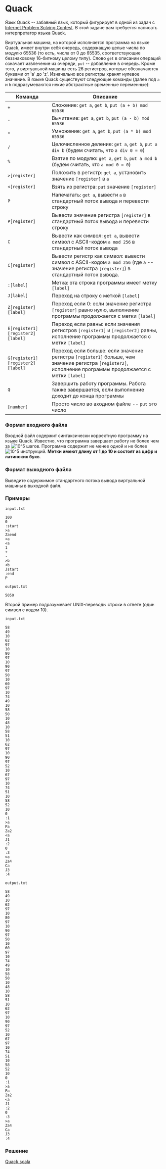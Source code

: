 # Quack

Язык Quack -- забавный язык, который фигурирует в одной из задач с [Internet Problem Solving Contest](http://ipsc.ksp.sk/).  В этой задаче вам требуется написать интерпретатор языка Quack.

Виртуальная машина, на которой исполняется программа на языке Quack, имеет внутри себя очередь, содержащую целые числа по модулю 65536 (то есть, числа от 0 до 65535, соответствующие беззнаковому 16-битному целому типу).  Слово `get` в описании операций означает извлечение из очереди, `put` -- добавление в очередь.  Кроме того, у виртуальной машины есть 26 регистров, которые обозначаются буквами от 'a' до 'z'.  Изначально все регистры хранят нулевое значение.  В языке Quack существуют следующие команды (далее под `a` и `b` подразумеваются некие абстрактные временные переменные):

| Команда       | Описание                                             |
|---------------|------------------------------------------------------|
| `+`           | Сложение: `get a`, `get b`, `put (a + b) mod 65536`  |
| `-`           | Вычитание: `get a`, `get b`, `put (a - b) mod 65536` |
| `*`           | Умножение: `get a`, `get b`, `put (a * b) mod 65536` |
| `/`           | Целочисленное деление: `get a`, `get b`, `put a div b` (будем считать, что `a div 0 = 0`) |
| `%`           | Взятие по модулю: `get a`, `get b`, `put a mod b` (будем считать, что `a mod 0 = 0`)      |
| `>[register]` | Положить в регистр: `get a`, установить значение `[register]` в `a`                       |
| `<[register]` | Взять из регистра: `put` значение `[register]`                                            |
| `P`           | Напечатать: `get a`, вывести `a` в стандартный поток вывода и перевести строку            |
| `P[register]` | Вывести значение регистра `[register]` в стандартный поток вывода и перевести строку      |
| `C`           | Вывести как символ: `get a`, вывести символ с ASCII-кодом `a mod 256` в стандартный поток вывода |
| `C[register]` | Вывести регистр как символ: вывести символ с ASCII-кодом `a mod 256` (где `a` -- значение регистра `[register]`) в стандартный поток вывода. |
| `:[label]`    | Метка: эта строка программы имеет метку `[label]` |
| `J[label]`    | Переход на строку с меткой `[label]` |
| `Z[register][label]`             | Переход если 0: если значение регистра `[register]` равно нулю, выполнение программы продолжается с метки `[label]` |
| `E[register1][register2][label]` | Переход если равны: если значения регистров `[register1]` и `[register2]` равны, исполнение программы продолжается с метки `[label]` |
| `G[register1][register2][label]` | Переход если больше: если значение регистра `[register1]` больше, чем значение регистра `[register2]`, исполнение программы продолжается с метки `[label]` |
| `Q`           | Завершить работу программы.  Работа также завершается, если выполнение доходит до конца программы |
| `[number]`    | Просто число во входном файле -- `put` это число |

### Формат входного файла

Входной файл содержит синтаксически корректную программу на языке Quack.  Известно, что программа завершает работу не более чем за ![10^5](https://latex.codecogs.com/svg.latex?10^5)  шагов.  Программа содержит не менее одной и не более ![10^5](https://latex.codecogs.com/svg.latex?10^5) инструкций.  **Метки имеют длину от 1 до 10 и состоят из цифр и латинских букв**.

### Формат выходного файла

Выведите содержимое стандартного потока вывода виртуальной машины в выходной файл.

### Примеры

`input.txt`
```
100
0
:start
>a
Zaend
<a
<a
1
+
-
>b
<b
Jstart
:end
P
```

`output.txt`
```
5050
```

Второй пример подразумевает UNIX-переводы строки в ответе (один символ с кодом 10).

`input.txt`
```
58
49
10
62
97
10
80
97
10
90
97
50
10
60
97
10
74
49
10
58
50
10
48
10
58
51
10
62
97
10
90
97
52
10
67
97
10
74
51
10
58
52
10
0
:1
>a
Pa
Za2
<a
J1
:2
0
:3
>a
Za4
Ca
J3
:4
```

`output.txt`
```
58
49
10
62
97
10
80
97
10
90
97
50
10
60
97
10
74
49
10
58
50
10
48
10
58
51
10
62
97
10
90
97
52
10
67
97
10
74
51
10
58
52
10
0
:1
>a
Pa
Za2
<a
J1
:2
0
:3
>a
Za4
Ca
J3
:4
```

### Решение

[Quack.scala](Quack.scala)

